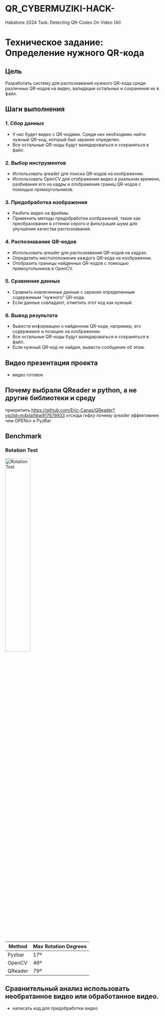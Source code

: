 # QR_CYBERMUZIKI-HACK-
Hakatone 2024 Task: Detecting QR-Codes On Video (AI)

# Техническое задание: Определение нужного QR-кода

## Цель
Разработать систему для распознавания нужного QR-кода среди различных QR-кодов на видео, валидации остальных и сохранения их в файл.

## Шаги выполнения

### 1. Сбор данных
- У нас будет видео с QR-кодами. Среди них необходимо найти нужный QR-код, который был заранее определен.
- Все остальные QR-коды будут валидироваться и сохраняться в файл.

### 2. Выбор инструментов
- Использовать qreader для поиска QR-кодов на изображении.
- Использовать OpenCV для отображения видео в реальном времени, разбивания его на кадры и отображения границ QR-кодов с помощью прямоугольников.

### 3. Предобработка изображения
- Разбить видео на фреймы.
- Применить методы предобработки изображений, такие как преобразование в оттенки серого и фильтрация шума для улучшения качества распознавания.

### 4. Распознавание QR-кодов
- Использовать qreader для распознавания QR-кодов на кадрах.
- Определить местоположение каждого QR-кода на изображении.
- Отобразить границы найденных QR-кодов с помощью прямоугольников в OpenCV.

### 5. Сравнение данных
- Сравнить извлеченные данные с заранее определенным содержимым "нужного" QR-кода.
- Если данные совпадают, отметить этот код как нужный.

### 6. Вывод результата
- Вывести информацию о найденном QR-коде, например, его содержимое и позицию на изображении.
- Все остальные QR-коды будут валидироваться и сохраняться в файл.
- Если нужный QR-код не найден, вывести сообщение об этом.

## Видео презентация проекта

- видео готовое

## Почему выбрали QReader и python, а не другие библиотеки и среду

прикрепить https://github.com/Eric-Canas/QReader?ysclid=m4xlaifikw917679933 отсюда гифку почему qreader эффективнее чем OPENcv и PyzBar

## Benchmark

### Rotation Test
<div>
<img alt="Rotation Test" title="Rotation Test" src="https://raw.githubusercontent.com/Eric-Canas/QReader/main/documentation/benchmark/rotation_benchmark.gif" width="40%" align="left">

&nbsp; &nbsp; &nbsp; &nbsp; &nbsp; &nbsp; &nbsp; &nbsp; &nbsp; &nbsp; &nbsp; &nbsp; &nbsp; &nbsp; &nbsp;  
<div align="center">
  
| Method  | Max Rotation Degrees  |
|---------|-----------------------|
| Pyzbar  | 17º                   |
| OpenCV  | 46º                   |
| QReader | 79º                   |

  
</div>




## Сравнительный анализ использовать необратанное видео или обработанное видео.

 - написать код для предобработки видео
</div>








